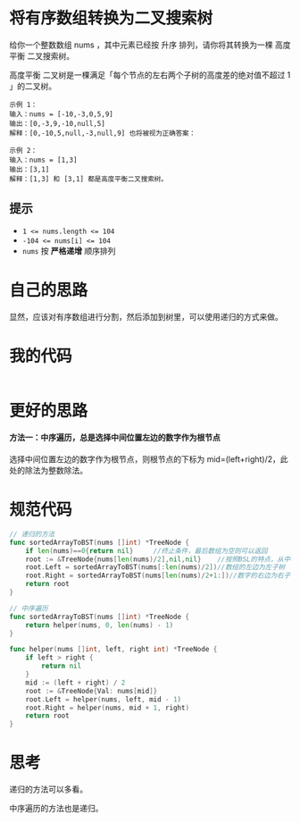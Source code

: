 # 将有序数组转换为二叉搜索树

给你一个整数数组 nums ，其中元素已经按 升序 排列，请你将其转换为一棵 高度平衡 二叉搜索树。

高度平衡 二叉树是一棵满足「每个节点的左右两个子树的高度差的绝对值不超过 1 」的二叉树。

```
示例 1：
输入：nums = [-10,-3,0,5,9]
输出：[0,-3,9,-10,null,5]
解释：[0,-10,5,null,-3,null,9] 也将被视为正确答案：

示例 2：
输入：nums = [1,3]
输出：[3,1]
解释：[1,3] 和 [3,1] 都是高度平衡二叉搜索树。
```

## 提示

- `1 <= nums.length <= 104`
- `-104 <= nums[i] <= 104`
- `nums` 按 **严格递增** 顺序排列

# 自己的思路

显然，应该对有序数组进行分割，然后添加到树里，可以使用递归的方式来做。

# 我的代码

```go

```

# 更好的思路

#### 方法一：中序遍历，总是选择中间位置左边的数字作为根节点

选择中间位置左边的数字作为根节点，则根节点的下标为 mid=(left+right)/2，此处的除法为整数除法。



# 规范代码

```go
// 递归的方法
func sortedArrayToBST(nums []int) *TreeNode {
    if len(nums)==0{return nil}     //终止条件，最后数组为空则可以返回
    root := &TreeNode{nums[len(nums)/2],nil,nil}    //按照BSL的特点，从中间构造节点
    root.Left = sortedArrayToBST(nums[:len(nums)/2])//数组的左边为左子树
    root.Right = sortedArrayToBST(nums[len(nums)/2+1:])//数字的右边为右子树
    return root
}

// 中序遍历
func sortedArrayToBST(nums []int) *TreeNode {
    return helper(nums, 0, len(nums) - 1)
}

func helper(nums []int, left, right int) *TreeNode {
    if left > right {
        return nil
    }
    mid := (left + right) / 2
    root := &TreeNode{Val: nums[mid]}
    root.Left = helper(nums, left, mid - 1)
    root.Right = helper(nums, mid + 1, right)
    return root
}
```

# 思考

递归的方法可以多看。

中序遍历的方法也是递归。

